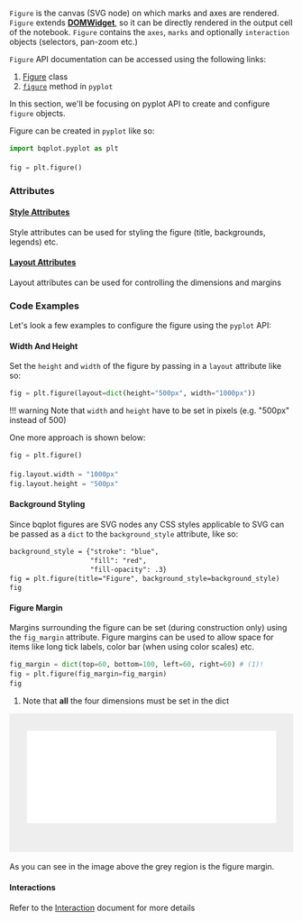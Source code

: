 `Figure` is the canvas (SVG node) on which marks and axes are rendered. `Figure` extends [__DOMWidget__](https://ipywidgets.readthedocs.io/en/stable/examples/Widget%20Custom.html?highlight=DomWidget#DOMWidget,-ValueWidget-and-Widget), so it can be directly rendered in the output cell of the notebook. `Figure` contains the `axes`, `marks` and optionally `interaction` objects (selectors, pan-zoom etc.)

`Figure` API documentation can be accessed using the following links:

1. [Figure](../api/figure.md) class
2. [`figure`](../api/pyplot.md#bqplot.pyplot.figure) method in `pyplot`

In this section, we'll be focusing on pyplot API to create and configure `figure` objects.

Figure can be created in `pyplot` like so:

```py
import bqplot.pyplot as plt

fig = plt.figure()
```

### Attributes

#### [Style Attributes](/bqplot/api/figure/#bqplot.Figure--style-attributes)
Style attributes can be used for styling the figure (title, backgrounds, legends) etc.
#### [Layout Attributes](/bqplot/api/figure/#bqplot.Figure--layout-attributes)
Layout attributes can be used for controlling the dimensions and margins

### Code Examples
Let's look a few examples to configure the figure using the `pyplot` API:

#### Width And Height
Set the `height` and `width` of the figure by passing in a `layout` attribute like so:
```py
fig = plt.figure(layout=dict(height="500px", width="1000px"))
```

!!! warning
    Note that `width` and `height` have to be set in pixels (e.g. "500px" instead of 500)


One more approach is shown below:

```py
fig = plt.figure()

fig.layout.width = "1000px"
fig.layout.height = "500px"
```

#### Background Styling
Since bqplot figures are SVG nodes any CSS styles applicable to SVG can be passed as a `dict` to the `background_style` attribute, like so:

```
background_style = {"stroke": "blue",
                    "fill": "red",
                    "fill-opacity": .3}
fig = plt.figure(title="Figure", background_style=background_style)
fig
```

#### Figure Margin
Margins surrounding the figure can be set (during construction only) using the `fig_margin` attribute. Figure margins can be used to allow space for items like long tick labels, color bar (when using color scales) etc.

```py
fig_margin = dict(top=60, bottom=100, left=60, right=60) # (1)!
fig = plt.figure(fig_margin=fig_margin)
fig
```

1. Note that __all__ the four dimensions must be set in the dict

![plot](../assets/images/figure-image1.png)

As you can see in the image above the grey region is the figure margin.



#### Interactions
Refer to the [Interaction](interactions/index.md) document for more details

